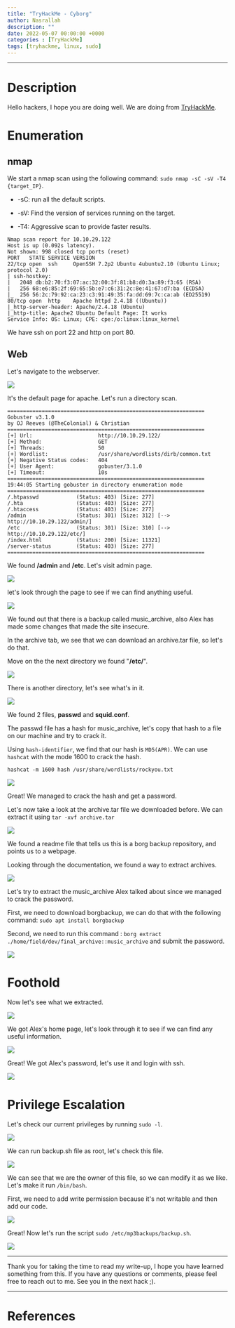 ```yaml
---
title: "TryHackMe - Cyborg"
author: Nasrallah
description: ""
date: 2022-05-07 00:00:00 +0000
categories : [TryHackMe]
tags: [tryhackme, linux, sudo]
---
```


<div align="center"> <script src="https://tryhackme.com/badge/367641"></script> </div>

---


# **Description**

Hello hackers, I hope you are doing well. We are doing []() from [TryHackMe](https://tryhackme.com).

# **Enumeration**
## nmap

We start a nmap scan using the following command: `sudo nmap -sC -sV -T4 {target_IP}`.

- -sC: run all the default scripts.

- -sV: Find the version of services running on the target.

- -T4: Aggressive scan to provide faster results.

```Terminal
Nmap scan report for 10.10.29.122
Host is up (0.092s latency).
Not shown: 998 closed tcp ports (reset)
PORT   STATE SERVICE VERSION
22/tcp open  ssh     OpenSSH 7.2p2 Ubuntu 4ubuntu2.10 (Ubuntu Linux; protocol 2.0)
| ssh-hostkey: 
|   2048 db:b2:70:f3:07:ac:32:00:3f:81:b8:d0:3a:89:f3:65 (RSA)
|   256 68:e6:85:2f:69:65:5b:e7:c6:31:2c:8e:41:67:d7:ba (ECDSA)
|_  256 56:2c:79:92:ca:23:c3:91:49:35:fa:dd:69:7c:ca:ab (ED25519)
80/tcp open  http    Apache httpd 2.4.18 ((Ubuntu))
|_http-server-header: Apache/2.4.18 (Ubuntu)
|_http-title: Apache2 Ubuntu Default Page: It works
Service Info: OS: Linux; CPE: cpe:/o:linux:linux_kernel
```

We have ssh on port 22 and http on port 80.

## Web

Let's navigate to the webserver.

![](/assets/img/tryhackme/cyborg/1.png)

It's the default page for apache. Let's run a directory scan.

```Terminal
===============================================================
Gobuster v3.1.0
by OJ Reeves (@TheColonial) & Christian 
===============================================================
[+] Url:                     http://10.10.29.122/
[+] Method:                  GET
[+] Threads:                 50
[+] Wordlist:                /usr/share/wordlists/dirb/common.txt
[+] Negative Status codes:   404
[+] User Agent:              gobuster/3.1.0
[+] Timeout:                 10s
===============================================================
19:44:05 Starting gobuster in directory enumeration mode
===============================================================
/.htpasswd            (Status: 403) [Size: 277]
/.hta                 (Status: 403) [Size: 277]
/.htaccess            (Status: 403) [Size: 277]
/admin                (Status: 301) [Size: 312] [--> http://10.10.29.122/admin/]
/etc                  (Status: 301) [Size: 310] [--> http://10.10.29.122/etc/]  
/index.html           (Status: 200) [Size: 11321]                               
/server-status        (Status: 403) [Size: 277]                                 
===============================================================
```

We found **/admin** and **/etc**. Let's visit admin page.

![](/assets/img/tryhackme/cyborg/2.png)

let's look through the page to see if we can find anything useful.

![](/assets/img/tryhackme/cyborg/3.png)

We found out that there is a backup called music_archive, also Alex has made some changes that made the site insecure.

In the archive tab, we see that we can download an archive.tar file, so let's do that.

Move on the the next directory we found "**/etc/**".

![](/assets/img/tryhackme/cyborg/4.png)

There is another directory, let's see what's in it.

![](/assets/img/tryhackme/cyborg/5.png)

We found 2 files, **passwd** and **squid.conf**.

The passwd file has a hash for music_archive, let's copy that hash to a file on our machine and try to crack it.

Using `hash-identifier`, we find that our hash is `MD5(APR)`. We can use `hashcat` with the mode 1600 to crack the hash.

`hashcat -m 1600 hash /usr/share/wordlists/rockyou.txt`

![](/assets/img/tryhackme/cyborg/6.png)

Great! We managed to crack the hash and get a password.

Let's now take a look at the archive.tar file we downloaded before. We can extract it using `tar -xvf archive.tar`

![](/assets/img/tryhackme/cyborg/7.png)

We found a readme file that tells us this is a borg backup repository, and points us to a webpage.

Looking through the documentation, we found a way to extract archives.

![](/assets/img/tryhackme/cyborg/8.png)

Let's try to extract the music_archive Alex talked about since we managed to crack the password.

First, we need to download borgbackup, we can do that with the following command: `sudo apt install borgbackup`

Second, we need to run this command : `borg extract ./home/field/dev/final_archive::music_archive` and submit the password.

![](/assets/img/tryhackme/cyborg/9.png)


# **Foothold**

Now let's see what we extracted.

![](/assets/img/tryhackme/cyborg/10.png)

We got Alex's home page, let's look through it to see if we can find any useful information.

![](/assets/img/tryhackme/cyborg/11.png)

Great! We got Alex's password, let's use it and login with ssh.

![](/assets/img/tryhackme/cyborg/12.png)


# **Privilege Escalation**

Let's check our current privileges by running `sudo -l`.

![](/assets/img/tryhackme/cyborg/13.png)

We can run backup.sh file as root, let's check this file.

![](/assets/img/tryhackme/cyborg/14.png)

We can see that we are the owner of this file, so we can modify it as we like. Let's make it run `/bin/bash`.

First, we need to add write permission because it's not writable and then add our code. 

![](/assets/img/tryhackme/cyborg/15.png)

Great! Now let's run the script `sudo /etc/mp3backups/backup.sh`.

![](/assets/img/tryhackme/cyborg/16.png)

---

Thank you for taking the time to read my write-up, I hope you have learned something from this. If you have any questions or comments, please feel free to reach out to me. See you in the next hack ;).

---

# References
